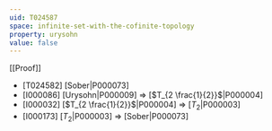 ```yaml
---
uid: T024587
space: infinite-set-with-the-cofinite-topology
property: urysohn
value: false
---
```

[[Proof]]

* [T024582] [Sober|P000073]
* [I000086] [Urysohn|P000009] => [$T_{2 \frac{1}{2}}$|P000004]
* [I000032] [$T_{2 \frac{1}{2}}$|P000004] => [$T_2$|P000003]
* [I000173] [$T_2$|P000003] => [Sober|P000073]

